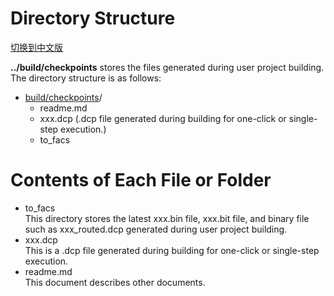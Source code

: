 # Directory Structure

[切换到中文版](./README_CN.md)


**../build/checkpoints** stores the files generated during user project building. The directory structure is as follows:

* [build/checkpoints](#/build/checkpoints_dir)/  
   - readme.md
   - xxx.dcp (.dcp file generated during building for one-click or single-step execution.)
   - to_facs             

# Contents of Each File or Folder
* to_facs               
  This directory stores the latest xxx.bin file, xxx.bit file, and binary file such as xxx_routed.dcp generated during user project building.
* xxx.dcp  
  This is a .dcp file generated during building for one-click or single-step execution.
* readme.md    
  This document describes other documents.


